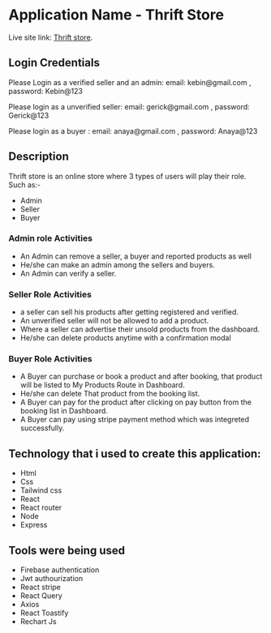 # Application Name - Thrift Store

Live site link:  [Thrift store](https://vendor-store-b2ba5.web.app/).

## Login Credentials
<p>Please Login as a verified seller and an admin: email: kebin@gmail.com ,  password: Kebin@123</p>
<p>Please login as a unverified seller: email: gerick@gmail.com , password: Gerick@123</p>
<p>Please login as a buyer : email: anaya@gmail.com ,  password: Anaya@123</p>


## Description 

Thrift store is an online store where 3 types of users will play their role. Such as:-
* Admin
* Seller
* Buyer

### Admin role Activities

* An Admin can remove a seller, a buyer and reported products as well
* He/she can make an admin among the sellers and buyers.
* An Admin can verify a seller.

### Seller Role Activities

* a seller can sell his products after getting registered and verified.
* An unverified seller will not be allowed to add a product.
* Where a seller can advertise their unsold products from the dashboard.
* He/she can delete products anytime with a confirmation modal

### Buyer Role Activities

* A Buyer can purchase or book a product and after booking, that product will be listed to My Products Route in Dashboard.
* He/she can delete That product from the booking list.
* A Buyer can pay for the product after clicking on pay button from the booking list in Dashboard.
* A Buyer can pay using stripe payment method which was integreted successfully.

## Technology  that i used to create this application:
* Html
* Css
* Tailwind css
* React 
* React router 
* Node
* Express

## Tools were being used
* Firebase authentication
* Jwt authourization
* React stripe
* React Query
* Axios
* React Toastify
* Rechart Js
